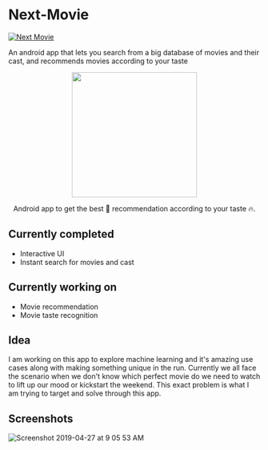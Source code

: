 # Next-Movie

[![Next Movie](https://img.shields.io/badge/Pradyuman7-Next_Movie-red.svg?style=plastic)](https://github.com/Pradyuman7/Next-Movie)

An android app that lets you search from a big database of movies and their cast, and recommends movies according to your taste

<p align="center">
  <img width="250" height="250" src="https://user-images.githubusercontent.com/41565823/52389948-528dda80-2a96-11e9-900d-75d4ec0dbeaf.png">
</p>
<p align="center">
  Android app to get the best 🎥 recommendation according to your taste 🔥</a>.
</p>


## Currently completed
- Interactive UI
- Instant search for movies and cast

## Currently working on
- Movie recommendation
- Movie taste recognition

## Idea

I am working on this app to explore machine learning and it's amazing use cases along with making something unique in the run. Currently we all face the scenario when we don't know which perfect movie do we need to watch to lift up our mood or kickstart the weekend.
This exact problem is what I am trying to target and solve through this app.


## Screenshots
![Screenshot 2019-04-27 at 9 05 53 AM](https://user-images.githubusercontent.com/41565823/56846155-c4263980-68cb-11e9-96b8-9aa842bdc025.png)
